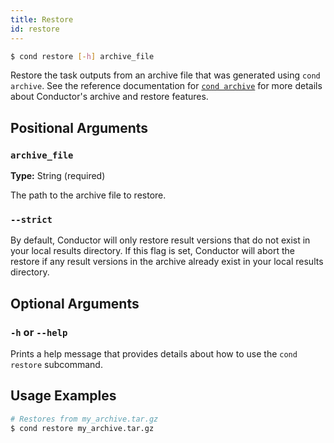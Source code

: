 ```yaml
---
title: Restore
id: restore
---
```


```bash
$ cond restore [-h] archive_file
```

Restore the task outputs from an archive file that was generated using `cond
archive`. See the reference documentation for [`cond archive`](cli/archive.md)
for more details about Conductor's archive and restore features.

## Positional Arguments

### `archive_file`

**Type:** String (required)

The path to the archive file to restore.

### `--strict`

By default, Conductor will only restore result versions that do not exist in
your local results directory. If this flag is set, Conductor will abort the
restore if any result versions in the archive already exist in your local
results directory.

## Optional Arguments

### `-h` or `--help`

Prints a help message that provides details about how to use the `cond restore`
subcommand.

## Usage Examples

```bash
# Restores from my_archive.tar.gz
$ cond restore my_archive.tar.gz
```
